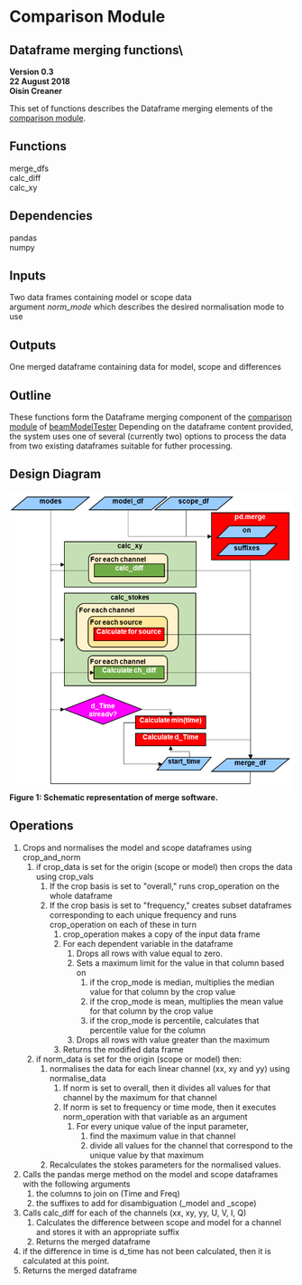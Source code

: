 # Comparison Module 
## Dataframe merging functions\
**Version 0.3\
22 August 2018\
Oisin Creaner**

This set of functions describes the Dataframe merging elements of the [comparison module](/comparison_module/Comparison_Module.md).

## Functions
merge_dfs\
calc_diff\
calc_xy

## Dependencies
pandas\
numpy

## Inputs
Two data frames containing model or scope data\
argument *norm_mode* which describes the desired normalisation mode to use

## Outputs
One merged dataframe containing data for model, scope and differences

## Outline
These functions form the Dataframe merging component of the 
[comparison module](/comparison_module/Comparison_Module.md) of 
[beamModelTester](/README.md)
Depending on the dataframe content provided, the system uses one of several (currently two) options
to process the data from two existing dataframes suitable for futher processing.

## Design Diagram
![Design diagram](/images/comparison_module_merge_dfs_fig1_v4.PNG) \
**Figure 1: Schematic representation of merge software.**

## Operations
1.  Crops and normalises the model and scope dataframes using crop_and_norm
    1.  if crop_data is set for the origin (scope or model) then crops the data using crop_vals
        1.  If the crop basis is set to "overall," runs crop_operation on the whole dataframe
        2.  If the crop basis is set to "frequency," creates subset dataframes corresponding to each unique frequency and runs crop_operation on each of these in turn
            1.  crop_operation makes a copy of the input data frame
            2.  For each dependent variable in the dataframe
                1.  Drops all rows with value equal to zero.
                2.  Sets a maximum limit for the value in that column based on
                    1.  if the crop_mode is median, multiplies the median value for that column by the crop value
                    2.  if the crop_mode is mean, multiplies the mean value for that column by the crop value
                    3.  if the crop_mode is percentile, calculates that percentile value for the column
                3.  Drops all rows with value greater than the maximum
            3.  Returns the modified data frame                
    2.  if norm_data is set for the origin (scope or model) then:
        1.  normalises the data for each linear channel (xx, xy and yy) using normalise_data
            1.  If norm is set to overall, then it divides all values for that channel by the maximum for that channel
            2.  If norm is set to frequency or time mode, then it executes norm_operation with that variable as an argument
                1.  For every unique value of the input parameter, 
                    1.  find the maximum value in that channel
                    2.  divide all values for the channel that correspond to the unique value by that maximum
        2.  Recalculates the stokes parameters for the normalised values.
2.  Calls the pandas merge method on the model and scope dataframes with the following arguments
    1.  the columns to join on (Time and Freq)
    2.  the suffixes to add for disambiguation (_model and _scope)
3.  Calls calc_diff for each of the channels (xx, xy, yy, U, V, I, Q)
    1.  Calculates the difference between scope and model for a channel and stores it with an appropriate suffix
    2.  Returns the merged dataframe
4.  if the difference in time is d_time has not been calculated, then it is calculated at this point.
5.  Returns the merged dataframe
